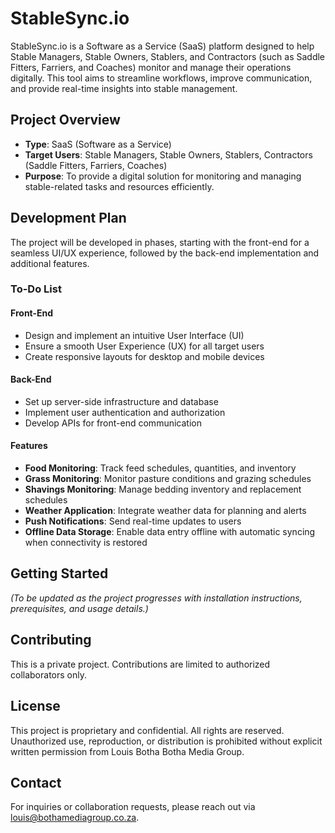 # StableSync.io

StableSync.io is a Software as a Service (SaaS) platform designed to help Stable Managers, Stable Owners, Stablers, and Contractors (such as Saddle Fitters, Farriers, and Coaches) monitor and manage their operations digitally. This tool aims to streamline workflows, improve communication, and provide real-time insights into stable management.

## Project Overview

- **Type**: SaaS (Software as a Service)
- **Target Users**: Stable Managers, Stable Owners, Stablers, Contractors (Saddle Fitters, Farriers, Coaches)
- **Purpose**: To provide a digital solution for monitoring and managing stable-related tasks and resources efficiently.

## Development Plan

The project will be developed in phases, starting with the front-end for a seamless UI/UX experience, followed by the back-end implementation and additional features.

### To-Do List

#### Front-End
- Design and implement an intuitive User Interface (UI)
- Ensure a smooth User Experience (UX) for all target users
- Create responsive layouts for desktop and mobile devices

#### Back-End
- Set up server-side infrastructure and database
- Implement user authentication and authorization
- Develop APIs for front-end communication

#### Features
- **Food Monitoring**: Track feed schedules, quantities, and inventory
- **Grass Monitoring**: Monitor pasture conditions and grazing schedules
- **Shavings Monitoring**: Manage bedding inventory and replacement schedules
- **Weather Application**: Integrate weather data for planning and alerts
- **Push Notifications**: Send real-time updates to users
- **Offline Data Storage**: Enable data entry offline with automatic syncing when connectivity is restored

## Getting Started

*(To be updated as the project progresses with installation instructions, prerequisites, and usage details.)*

## Contributing

This is a private project. Contributions are limited to authorized collaborators only.

## License

This project is proprietary and confidential. All rights are reserved. Unauthorized use, reproduction, or distribution is prohibited without explicit written permission from Louis Botha Botha Media Group.

## Contact

For inquiries or collaboration requests, please reach out via louis@bothamediagroup.co.za.